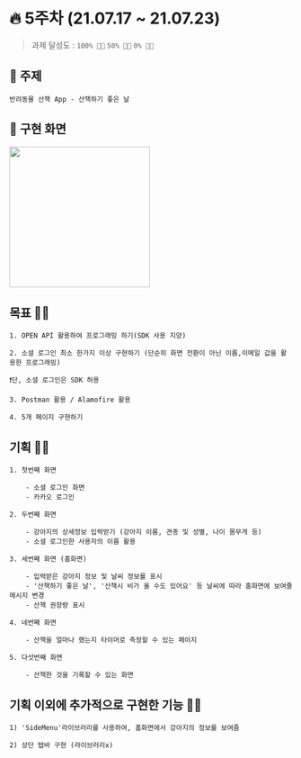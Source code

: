 # 🔥 5주차 (21.07.17 ~ 21.07.23) 

> 과제 달성도 :  `100% 👍🏻`  `50% 👌🏻`  `0% 👎🏻`

## 📌 주제    
    반려동물 산책 App - 산책하기 좋은 날

## 📌 구현 화면 
<img width="250" src="./5주차.gif">

## 목표 👍🏻   

    1. OPEN API 활용하여 프로그래밍 하기(SDK 사용 지양)
    
    2. 소셜 로그인 최소 한가지 이상 구현하기 (단순히 화면 전환이 아닌 이름,이메일 값을 활용한 프로그래밍) 

    ❗️단, 소셜 로그인은 SDK 허용

    3. Postman 활용 / Alamofire 활용

    4. 5개 페이지 구현하기

## 기획 👍🏻

    1. 첫번째 화면

        - 소셜 로그인 화면
        - 카카오 로그인

    2. 두번째 화면

        - 강아지의 상세정보 입력받기 (강아지 이름, 견종 및 성별, 나이 몸무게 등)
        - 소셜 로그인한 사용자의 이름 활용

    3. 세번째 화면 (홈화면)

        - 입력받은 강아지 정보 및 날씨 정보를 표시
        - '산책하기 좋은 날', '산책시 비가 올 수도 있어요' 등 날씨에 따라 홈화면에 보여줄 메시지 변경
        - 산책 권장량 표시

    4. 네번째 화면
    
        - 산책을 얼마나 했는지 타이머로 측정할 수 있는 페이지

    5. 다섯번째 화면

        - 산책한 것을 기록할 수 있는 화면

## 기획 이외에 추가적으로 구현한 기능 👍🏻

    1) 'SideMenu'라이브러리를 사용하여, 홈화면에서 강아지의 정보를 보여줌

    2) 상단 탭바 구현 (라이브러리x)
